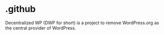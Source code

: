 # .github
Decentralized WP (DWP for short) is a project to remove WordPress.org as the central provider of WordPress.
